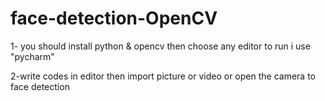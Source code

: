 # face-detection-OpenCV

1- you should install python & opencv then choose any editor to run i use "pycharm"

2-write codes in editor then import picture or video or open the camera to face detection 
